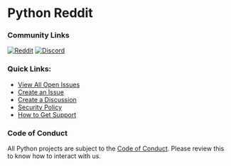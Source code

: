 # Python Reddit

### Community Links
[![Reddit](https://img.shields.io/reddit/subreddit-subscribers/python?label=r%2FPython&logo=reddit)](https://reddit.com/r/python)
[![Discord](https://img.shields.io/discord/267624335836053506?color=blue&label=chat%20on%20discord&logo=discord)](https://discord.gg/python)

### Quick Links:

* [View All Open Issues][openissues]
* [Create an Issue][newissue]
* [Create a Discussion][discussion]
* [Security Policy][security]
* [How to Get Support][support]

### Code of Conduct

All Python projects are subject to the [Code of Conduct][conduct]. Please review this to know how to interact with us.


[home]: https://reddit.com/r/python
[conduct]: https://github.com/python-reddit/.github/blob/main/CODE_OF_CONDUCT.md
[newissue]: https://github.com/python-reddit/python/issues/new/choose
[openissues]: https://github.com/search?q=user%3Apython-reddit+state%3Aopen&type=Issues&ref=advsearch&l=&l=
[discussion]: https://github.com/orgs/python-reddit/discussions/new/choose
[security]: https://github.com/python-reddit/python/security/policy
[support]: https://github.com/python-reddit/.github/blob/main/SUPPORT.md

